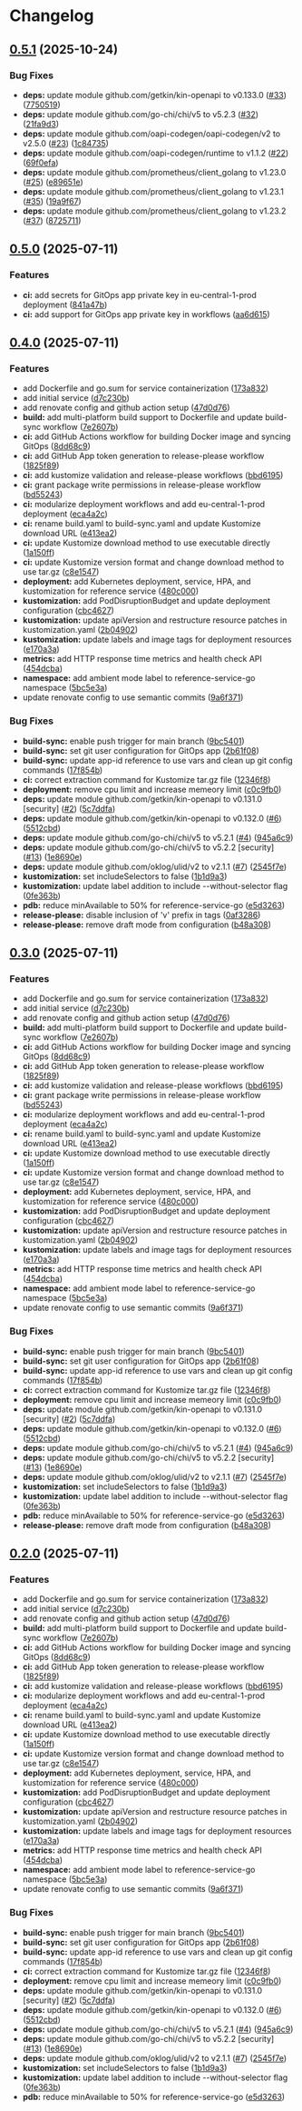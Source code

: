 # Changelog

## [0.5.1](https://github.com/monkescience/reference-service-go/compare/0.5.0...0.5.1) (2025-10-24)


### Bug Fixes

* **deps:** update module github.com/getkin/kin-openapi to v0.133.0 ([#33](https://github.com/monkescience/reference-service-go/issues/33)) ([7750519](https://github.com/monkescience/reference-service-go/commit/7750519e5ef468b5b641ed1a38d6cc6c2466fbdf))
* **deps:** update module github.com/go-chi/chi/v5 to v5.2.3 ([#32](https://github.com/monkescience/reference-service-go/issues/32)) ([21fa9d3](https://github.com/monkescience/reference-service-go/commit/21fa9d3e95c3c2e0d45f120244bc0eb430273ac2))
* **deps:** update module github.com/oapi-codegen/oapi-codegen/v2 to v2.5.0 ([#23](https://github.com/monkescience/reference-service-go/issues/23)) ([1c84735](https://github.com/monkescience/reference-service-go/commit/1c84735ba7a65717b1f04edbef3db208c8e05e78))
* **deps:** update module github.com/oapi-codegen/runtime to v1.1.2 ([#22](https://github.com/monkescience/reference-service-go/issues/22)) ([69f0efa](https://github.com/monkescience/reference-service-go/commit/69f0efaaea9dba08661de8077083c691c5854eaf))
* **deps:** update module github.com/prometheus/client_golang to v1.23.0 ([#25](https://github.com/monkescience/reference-service-go/issues/25)) ([e89651e](https://github.com/monkescience/reference-service-go/commit/e89651e4de6a64298b4442033e10d9864a641ba3))
* **deps:** update module github.com/prometheus/client_golang to v1.23.1 ([#35](https://github.com/monkescience/reference-service-go/issues/35)) ([19a9f67](https://github.com/monkescience/reference-service-go/commit/19a9f677f9d709d55fedd22e1292e6ae01e5f852))
* **deps:** update module github.com/prometheus/client_golang to v1.23.2 ([#37](https://github.com/monkescience/reference-service-go/issues/37)) ([8725711](https://github.com/monkescience/reference-service-go/commit/8725711419e02e4904d45894156961f2a0fdfc08))

## [0.5.0](https://github.com/monkescience/reference-service-go/compare/0.4.0...0.5.0) (2025-07-11)


### Features

* **ci:** add secrets for GitOps app private key in eu-central-1-prod deployment ([841a47b](https://github.com/monkescience/reference-service-go/commit/841a47b3515c3e00ecf0d89f0164c4e64bd2464f))
* **ci:** add support for GitOps app private key in workflows ([aa6d615](https://github.com/monkescience/reference-service-go/commit/aa6d615ff8a199b9a92aab23876be834c3c8237e))

## [0.4.0](https://github.com/monkescience/reference-service-go/compare/0.3.0...0.4.0) (2025-07-11)


### Features

* add Dockerfile and go.sum for service containerization ([173a832](https://github.com/monkescience/reference-service-go/commit/173a8320ba25a016e2ea45aac4a1c34c2ca09a4a))
* add initial service ([d7c230b](https://github.com/monkescience/reference-service-go/commit/d7c230b997b08b0944437bbdf8ac292f8c324f6b))
* add renovate config and github action setup ([47d0d76](https://github.com/monkescience/reference-service-go/commit/47d0d766e176b588c76abd18b5f4008caad43b6c))
* **build:** add multi-platform build support to Dockerfile and update build-sync workflow ([7e2607b](https://github.com/monkescience/reference-service-go/commit/7e2607be7eed098ff36030b027adf0160d2a451d))
* **ci:** add GitHub Actions workflow for building Docker image and syncing GitOps ([8dd68c9](https://github.com/monkescience/reference-service-go/commit/8dd68c9179016c373d847ffbee8587d59834c7fd))
* **ci:** add GitHub App token generation to release-please workflow ([1825f89](https://github.com/monkescience/reference-service-go/commit/1825f895adf109b790123405fccd85096fa62092))
* **ci:** add kustomize validation and release-please workflows ([bbd6195](https://github.com/monkescience/reference-service-go/commit/bbd6195741aa65b1e8857343a2db08ffe8ab24f8))
* **ci:** grant package write permissions in release-please workflow ([bd55243](https://github.com/monkescience/reference-service-go/commit/bd55243f669a380be0a8376de7c6a42b5c6cbd87))
* **ci:** modularize deployment workflows and add eu-central-1-prod deployment ([eca4a2c](https://github.com/monkescience/reference-service-go/commit/eca4a2cc0388b411bc5acb460cfc2c4276e4c768))
* **ci:** rename build.yaml to build-sync.yaml and update Kustomize download URL ([e413ea2](https://github.com/monkescience/reference-service-go/commit/e413ea209fb82eee60e24217cb315aa1224a8e79))
* **ci:** update Kustomize download method to use executable directly ([1a150ff](https://github.com/monkescience/reference-service-go/commit/1a150ff2f52e57bdaf141d7f181ba032d1ed5354))
* **ci:** update Kustomize version format and change download method to use tar.gz ([c8e1547](https://github.com/monkescience/reference-service-go/commit/c8e1547fe2e5a4024dd50186d81c75b42be764ed))
* **deployment:** add Kubernetes deployment, service, HPA, and kustomization for reference service ([480c000](https://github.com/monkescience/reference-service-go/commit/480c000dd2c0d4e1a2b2c491689e98b53e83270b))
* **kustomization:** add PodDisruptionBudget and update deployment configuration ([cbc4627](https://github.com/monkescience/reference-service-go/commit/cbc46277800775c8487bf36e0b5a6e2edbe333b2))
* **kustomization:** update apiVersion and restructure resource patches in kustomization.yaml ([2b04902](https://github.com/monkescience/reference-service-go/commit/2b049021e5c149d87207fcbaa55e4b0ec2e941ca))
* **kustomization:** update labels and image tags for deployment resources ([e170a3a](https://github.com/monkescience/reference-service-go/commit/e170a3a08775d9871adc035463697cb10756c35a))
* **metrics:** add HTTP response time metrics and health check API ([454dcba](https://github.com/monkescience/reference-service-go/commit/454dcba865664dfe68344a44fa00f148a9081d88))
* **namespace:** add ambient mode label to reference-service-go namespace ([5bc5e3a](https://github.com/monkescience/reference-service-go/commit/5bc5e3aa9df73a9ec3679a7d813d05a2f174eea5))
* update renovate config to use semantic commits ([9a6f371](https://github.com/monkescience/reference-service-go/commit/9a6f371f269cac1ae9106c8d1281583708e36cf8))


### Bug Fixes

* **build-sync:** enable push trigger for main branch ([9bc5401](https://github.com/monkescience/reference-service-go/commit/9bc540154858a58ac54e34d7657780f69cd9709f))
* **build-sync:** set git user configuration for GitOps app ([2b61f08](https://github.com/monkescience/reference-service-go/commit/2b61f088da64e0b64e5c1c89c21c48f83903db99))
* **build-sync:** update app-id reference to use vars and clean up git config commands ([17f854b](https://github.com/monkescience/reference-service-go/commit/17f854b6d0c8fdcb5ef50975f1c7801cde600429))
* **ci:** correct extraction command for Kustomize tar.gz file ([12346f8](https://github.com/monkescience/reference-service-go/commit/12346f8358ac44b1dcd8ca349dd5354963553ae0))
* **deployment:** remove cpu limit and increase memeory limit ([c0c9fb0](https://github.com/monkescience/reference-service-go/commit/c0c9fb05a48f0efe67402a42861b3ae670b30292))
* **deps:** update module github.com/getkin/kin-openapi to v0.131.0 [security] ([#2](https://github.com/monkescience/reference-service-go/issues/2)) ([5c7ddfa](https://github.com/monkescience/reference-service-go/commit/5c7ddfa43cd5fdc352eb4a6bec860ea1b7521a51))
* **deps:** update module github.com/getkin/kin-openapi to v0.132.0 ([#6](https://github.com/monkescience/reference-service-go/issues/6)) ([5512cbd](https://github.com/monkescience/reference-service-go/commit/5512cbd3268b37be628618146ec19c94d03f0957))
* **deps:** update module github.com/go-chi/chi/v5 to v5.2.1 ([#4](https://github.com/monkescience/reference-service-go/issues/4)) ([945a6c9](https://github.com/monkescience/reference-service-go/commit/945a6c9b3a7061bb7e6224857f6164cde26d1426))
* **deps:** update module github.com/go-chi/chi/v5 to v5.2.2 [security] ([#13](https://github.com/monkescience/reference-service-go/issues/13)) ([1e8690e](https://github.com/monkescience/reference-service-go/commit/1e8690e41e8c5cf1875ab386271d90faad03f77b))
* **deps:** update module github.com/oklog/ulid/v2 to v2.1.1 ([#7](https://github.com/monkescience/reference-service-go/issues/7)) ([2545f7e](https://github.com/monkescience/reference-service-go/commit/2545f7edd01f6eefc8cf36c842730fff8b90f791))
* **kustomization:** set includeSelectors to false ([1b1d9a3](https://github.com/monkescience/reference-service-go/commit/1b1d9a30d6edc00955851473e3208e68d07aaacf))
* **kustomization:** update label addition to include --without-selector flag ([0fe363b](https://github.com/monkescience/reference-service-go/commit/0fe363b7d86f95db09efd86a1c479fd4ad8e7886))
* **pdb:** reduce minAvailable to 50% for reference-service-go ([e5d3263](https://github.com/monkescience/reference-service-go/commit/e5d32630a7b8975dee61dbc55cfff925f60af859))
* **release-please:** disable inclusion of 'v' prefix in tags ([0af3286](https://github.com/monkescience/reference-service-go/commit/0af32864102e4f4b276a9606bd0f8928f2735e7b))
* **release-please:** remove draft mode from configuration ([b48a308](https://github.com/monkescience/reference-service-go/commit/b48a3082488cf50cb2ed7f1e7d6b793ee81abb50))

## [0.3.0](https://github.com/monkescience/reference-service-go/compare/v0.2.0...v0.3.0) (2025-07-11)


### Features

* add Dockerfile and go.sum for service containerization ([173a832](https://github.com/monkescience/reference-service-go/commit/173a8320ba25a016e2ea45aac4a1c34c2ca09a4a))
* add initial service ([d7c230b](https://github.com/monkescience/reference-service-go/commit/d7c230b997b08b0944437bbdf8ac292f8c324f6b))
* add renovate config and github action setup ([47d0d76](https://github.com/monkescience/reference-service-go/commit/47d0d766e176b588c76abd18b5f4008caad43b6c))
* **build:** add multi-platform build support to Dockerfile and update build-sync workflow ([7e2607b](https://github.com/monkescience/reference-service-go/commit/7e2607be7eed098ff36030b027adf0160d2a451d))
* **ci:** add GitHub Actions workflow for building Docker image and syncing GitOps ([8dd68c9](https://github.com/monkescience/reference-service-go/commit/8dd68c9179016c373d847ffbee8587d59834c7fd))
* **ci:** add GitHub App token generation to release-please workflow ([1825f89](https://github.com/monkescience/reference-service-go/commit/1825f895adf109b790123405fccd85096fa62092))
* **ci:** add kustomize validation and release-please workflows ([bbd6195](https://github.com/monkescience/reference-service-go/commit/bbd6195741aa65b1e8857343a2db08ffe8ab24f8))
* **ci:** grant package write permissions in release-please workflow ([bd55243](https://github.com/monkescience/reference-service-go/commit/bd55243f669a380be0a8376de7c6a42b5c6cbd87))
* **ci:** modularize deployment workflows and add eu-central-1-prod deployment ([eca4a2c](https://github.com/monkescience/reference-service-go/commit/eca4a2cc0388b411bc5acb460cfc2c4276e4c768))
* **ci:** rename build.yaml to build-sync.yaml and update Kustomize download URL ([e413ea2](https://github.com/monkescience/reference-service-go/commit/e413ea209fb82eee60e24217cb315aa1224a8e79))
* **ci:** update Kustomize download method to use executable directly ([1a150ff](https://github.com/monkescience/reference-service-go/commit/1a150ff2f52e57bdaf141d7f181ba032d1ed5354))
* **ci:** update Kustomize version format and change download method to use tar.gz ([c8e1547](https://github.com/monkescience/reference-service-go/commit/c8e1547fe2e5a4024dd50186d81c75b42be764ed))
* **deployment:** add Kubernetes deployment, service, HPA, and kustomization for reference service ([480c000](https://github.com/monkescience/reference-service-go/commit/480c000dd2c0d4e1a2b2c491689e98b53e83270b))
* **kustomization:** add PodDisruptionBudget and update deployment configuration ([cbc4627](https://github.com/monkescience/reference-service-go/commit/cbc46277800775c8487bf36e0b5a6e2edbe333b2))
* **kustomization:** update apiVersion and restructure resource patches in kustomization.yaml ([2b04902](https://github.com/monkescience/reference-service-go/commit/2b049021e5c149d87207fcbaa55e4b0ec2e941ca))
* **kustomization:** update labels and image tags for deployment resources ([e170a3a](https://github.com/monkescience/reference-service-go/commit/e170a3a08775d9871adc035463697cb10756c35a))
* **metrics:** add HTTP response time metrics and health check API ([454dcba](https://github.com/monkescience/reference-service-go/commit/454dcba865664dfe68344a44fa00f148a9081d88))
* **namespace:** add ambient mode label to reference-service-go namespace ([5bc5e3a](https://github.com/monkescience/reference-service-go/commit/5bc5e3aa9df73a9ec3679a7d813d05a2f174eea5))
* update renovate config to use semantic commits ([9a6f371](https://github.com/monkescience/reference-service-go/commit/9a6f371f269cac1ae9106c8d1281583708e36cf8))


### Bug Fixes

* **build-sync:** enable push trigger for main branch ([9bc5401](https://github.com/monkescience/reference-service-go/commit/9bc540154858a58ac54e34d7657780f69cd9709f))
* **build-sync:** set git user configuration for GitOps app ([2b61f08](https://github.com/monkescience/reference-service-go/commit/2b61f088da64e0b64e5c1c89c21c48f83903db99))
* **build-sync:** update app-id reference to use vars and clean up git config commands ([17f854b](https://github.com/monkescience/reference-service-go/commit/17f854b6d0c8fdcb5ef50975f1c7801cde600429))
* **ci:** correct extraction command for Kustomize tar.gz file ([12346f8](https://github.com/monkescience/reference-service-go/commit/12346f8358ac44b1dcd8ca349dd5354963553ae0))
* **deployment:** remove cpu limit and increase memeory limit ([c0c9fb0](https://github.com/monkescience/reference-service-go/commit/c0c9fb05a48f0efe67402a42861b3ae670b30292))
* **deps:** update module github.com/getkin/kin-openapi to v0.131.0 [security] ([#2](https://github.com/monkescience/reference-service-go/issues/2)) ([5c7ddfa](https://github.com/monkescience/reference-service-go/commit/5c7ddfa43cd5fdc352eb4a6bec860ea1b7521a51))
* **deps:** update module github.com/getkin/kin-openapi to v0.132.0 ([#6](https://github.com/monkescience/reference-service-go/issues/6)) ([5512cbd](https://github.com/monkescience/reference-service-go/commit/5512cbd3268b37be628618146ec19c94d03f0957))
* **deps:** update module github.com/go-chi/chi/v5 to v5.2.1 ([#4](https://github.com/monkescience/reference-service-go/issues/4)) ([945a6c9](https://github.com/monkescience/reference-service-go/commit/945a6c9b3a7061bb7e6224857f6164cde26d1426))
* **deps:** update module github.com/go-chi/chi/v5 to v5.2.2 [security] ([#13](https://github.com/monkescience/reference-service-go/issues/13)) ([1e8690e](https://github.com/monkescience/reference-service-go/commit/1e8690e41e8c5cf1875ab386271d90faad03f77b))
* **deps:** update module github.com/oklog/ulid/v2 to v2.1.1 ([#7](https://github.com/monkescience/reference-service-go/issues/7)) ([2545f7e](https://github.com/monkescience/reference-service-go/commit/2545f7edd01f6eefc8cf36c842730fff8b90f791))
* **kustomization:** set includeSelectors to false ([1b1d9a3](https://github.com/monkescience/reference-service-go/commit/1b1d9a30d6edc00955851473e3208e68d07aaacf))
* **kustomization:** update label addition to include --without-selector flag ([0fe363b](https://github.com/monkescience/reference-service-go/commit/0fe363b7d86f95db09efd86a1c479fd4ad8e7886))
* **pdb:** reduce minAvailable to 50% for reference-service-go ([e5d3263](https://github.com/monkescience/reference-service-go/commit/e5d32630a7b8975dee61dbc55cfff925f60af859))
* **release-please:** remove draft mode from configuration ([b48a308](https://github.com/monkescience/reference-service-go/commit/b48a3082488cf50cb2ed7f1e7d6b793ee81abb50))

## [0.2.0](https://github.com/monkescience/reference-service-go/compare/v0.1.0...v0.2.0) (2025-07-11)


### Features

* add Dockerfile and go.sum for service containerization ([173a832](https://github.com/monkescience/reference-service-go/commit/173a8320ba25a016e2ea45aac4a1c34c2ca09a4a))
* add initial service ([d7c230b](https://github.com/monkescience/reference-service-go/commit/d7c230b997b08b0944437bbdf8ac292f8c324f6b))
* add renovate config and github action setup ([47d0d76](https://github.com/monkescience/reference-service-go/commit/47d0d766e176b588c76abd18b5f4008caad43b6c))
* **build:** add multi-platform build support to Dockerfile and update build-sync workflow ([7e2607b](https://github.com/monkescience/reference-service-go/commit/7e2607be7eed098ff36030b027adf0160d2a451d))
* **ci:** add GitHub Actions workflow for building Docker image and syncing GitOps ([8dd68c9](https://github.com/monkescience/reference-service-go/commit/8dd68c9179016c373d847ffbee8587d59834c7fd))
* **ci:** add GitHub App token generation to release-please workflow ([1825f89](https://github.com/monkescience/reference-service-go/commit/1825f895adf109b790123405fccd85096fa62092))
* **ci:** add kustomize validation and release-please workflows ([bbd6195](https://github.com/monkescience/reference-service-go/commit/bbd6195741aa65b1e8857343a2db08ffe8ab24f8))
* **ci:** modularize deployment workflows and add eu-central-1-prod deployment ([eca4a2c](https://github.com/monkescience/reference-service-go/commit/eca4a2cc0388b411bc5acb460cfc2c4276e4c768))
* **ci:** rename build.yaml to build-sync.yaml and update Kustomize download URL ([e413ea2](https://github.com/monkescience/reference-service-go/commit/e413ea209fb82eee60e24217cb315aa1224a8e79))
* **ci:** update Kustomize download method to use executable directly ([1a150ff](https://github.com/monkescience/reference-service-go/commit/1a150ff2f52e57bdaf141d7f181ba032d1ed5354))
* **ci:** update Kustomize version format and change download method to use tar.gz ([c8e1547](https://github.com/monkescience/reference-service-go/commit/c8e1547fe2e5a4024dd50186d81c75b42be764ed))
* **deployment:** add Kubernetes deployment, service, HPA, and kustomization for reference service ([480c000](https://github.com/monkescience/reference-service-go/commit/480c000dd2c0d4e1a2b2c491689e98b53e83270b))
* **kustomization:** add PodDisruptionBudget and update deployment configuration ([cbc4627](https://github.com/monkescience/reference-service-go/commit/cbc46277800775c8487bf36e0b5a6e2edbe333b2))
* **kustomization:** update apiVersion and restructure resource patches in kustomization.yaml ([2b04902](https://github.com/monkescience/reference-service-go/commit/2b049021e5c149d87207fcbaa55e4b0ec2e941ca))
* **kustomization:** update labels and image tags for deployment resources ([e170a3a](https://github.com/monkescience/reference-service-go/commit/e170a3a08775d9871adc035463697cb10756c35a))
* **metrics:** add HTTP response time metrics and health check API ([454dcba](https://github.com/monkescience/reference-service-go/commit/454dcba865664dfe68344a44fa00f148a9081d88))
* **namespace:** add ambient mode label to reference-service-go namespace ([5bc5e3a](https://github.com/monkescience/reference-service-go/commit/5bc5e3aa9df73a9ec3679a7d813d05a2f174eea5))
* update renovate config to use semantic commits ([9a6f371](https://github.com/monkescience/reference-service-go/commit/9a6f371f269cac1ae9106c8d1281583708e36cf8))


### Bug Fixes

* **build-sync:** enable push trigger for main branch ([9bc5401](https://github.com/monkescience/reference-service-go/commit/9bc540154858a58ac54e34d7657780f69cd9709f))
* **build-sync:** set git user configuration for GitOps app ([2b61f08](https://github.com/monkescience/reference-service-go/commit/2b61f088da64e0b64e5c1c89c21c48f83903db99))
* **build-sync:** update app-id reference to use vars and clean up git config commands ([17f854b](https://github.com/monkescience/reference-service-go/commit/17f854b6d0c8fdcb5ef50975f1c7801cde600429))
* **ci:** correct extraction command for Kustomize tar.gz file ([12346f8](https://github.com/monkescience/reference-service-go/commit/12346f8358ac44b1dcd8ca349dd5354963553ae0))
* **deployment:** remove cpu limit and increase memeory limit ([c0c9fb0](https://github.com/monkescience/reference-service-go/commit/c0c9fb05a48f0efe67402a42861b3ae670b30292))
* **deps:** update module github.com/getkin/kin-openapi to v0.131.0 [security] ([#2](https://github.com/monkescience/reference-service-go/issues/2)) ([5c7ddfa](https://github.com/monkescience/reference-service-go/commit/5c7ddfa43cd5fdc352eb4a6bec860ea1b7521a51))
* **deps:** update module github.com/getkin/kin-openapi to v0.132.0 ([#6](https://github.com/monkescience/reference-service-go/issues/6)) ([5512cbd](https://github.com/monkescience/reference-service-go/commit/5512cbd3268b37be628618146ec19c94d03f0957))
* **deps:** update module github.com/go-chi/chi/v5 to v5.2.1 ([#4](https://github.com/monkescience/reference-service-go/issues/4)) ([945a6c9](https://github.com/monkescience/reference-service-go/commit/945a6c9b3a7061bb7e6224857f6164cde26d1426))
* **deps:** update module github.com/go-chi/chi/v5 to v5.2.2 [security] ([#13](https://github.com/monkescience/reference-service-go/issues/13)) ([1e8690e](https://github.com/monkescience/reference-service-go/commit/1e8690e41e8c5cf1875ab386271d90faad03f77b))
* **deps:** update module github.com/oklog/ulid/v2 to v2.1.1 ([#7](https://github.com/monkescience/reference-service-go/issues/7)) ([2545f7e](https://github.com/monkescience/reference-service-go/commit/2545f7edd01f6eefc8cf36c842730fff8b90f791))
* **kustomization:** set includeSelectors to false ([1b1d9a3](https://github.com/monkescience/reference-service-go/commit/1b1d9a30d6edc00955851473e3208e68d07aaacf))
* **kustomization:** update label addition to include --without-selector flag ([0fe363b](https://github.com/monkescience/reference-service-go/commit/0fe363b7d86f95db09efd86a1c479fd4ad8e7886))
* **pdb:** reduce minAvailable to 50% for reference-service-go ([e5d3263](https://github.com/monkescience/reference-service-go/commit/e5d32630a7b8975dee61dbc55cfff925f60af859))
